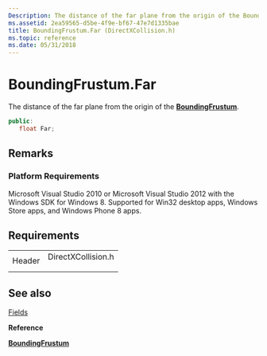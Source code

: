 ```yaml
---
Description: The distance of the far plane from the origin of the BoundingFrustum.
ms.assetid: 2ea59565-d5be-4f9e-bf67-47e7d1335bae
title: BoundingFrustum.Far (DirectXCollision.h)
ms.topic: reference
ms.date: 05/31/2018
---
```


# BoundingFrustum.Far

The distance of the far plane from the origin of the [**BoundingFrustum**](/windows/win32/api/directxcollision/ns-directxcollision-boundingfrustum).


```C++
public:
   float Far;
```



## Remarks

### Platform Requirements

Microsoft Visual Studio 2010 or Microsoft Visual Studio 2012 with the Windows SDK for Windows 8. Supported for Win32 desktop apps, Windows Store apps, and Windows Phone 8 apps.

## Requirements



|                   |                                                                                               |
|-------------------|-----------------------------------------------------------------------------------------------|
| Header<br/> | <dl> <dt>DirectXCollision.h</dt> </dl> |



## See also

<dl> <dt>

[Fields](boundingfrustum-fields.md)
</dt> <dt>

**Reference**
</dt> <dt>

[**BoundingFrustum**](/windows/win32/api/directxcollision/ns-directxcollision-boundingfrustum)
</dt> </dl>

 

 